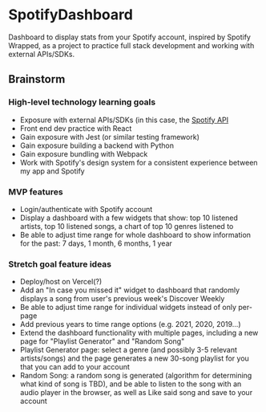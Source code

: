 # SpotifyDashboard
Dashboard to display stats from your Spotify account, inspired by Spotify Wrapped, as a project to practice full stack development and working with external APIs/SDKs.

## Brainstorm
### High-level technology learning goals
- Exposure with external APIs/SDKs (in this case, the [Spotify API](https://developer.spotify.com/)
- Front end dev practice with React
- Gain exposure with Jest (or similar testing framework)
- Gain exposure building a backend with Python
- Gain exposure bundling with Webpack
- Work with Spotify's design system for a consistent experience between my app and Spotify

### MVP features
- Login/authenticate with Spotify account
- Display a dashboard with a few widgets that show: top 10 listened artists, top 10 listened songs, a chart of top 10 genres listened to
- Be able to adjust time range for whole dashboard to show information for the past: 7 days, 1 month, 6 months, 1 year

### Stretch goal feature ideas
- Deploy/host on Vercel(?)
- Add an "In case you missed it" widget to dashboard that randomly displays a song from user's previous week's Discover Weekly
- Be able to adjust time range for individual widgets instead of only per-page
- Add previous years to time range options (e.g. 2021, 2020, 2019...)
- Extend the dashboard functionality with multiple pages, including a new page for "Playlist Generator" and "Random Song"
- Playlist Generator page: select a genre (and possibly 3-5 relevant artists/songs) and the page generates a new 30-song playlist for you that you can add to your account
- Random Song: a random song is generated (algorithm for determining what kind of song is TBD), and be able to listen to the song with an audio player in the browser, as well as Like said song and save to your account

